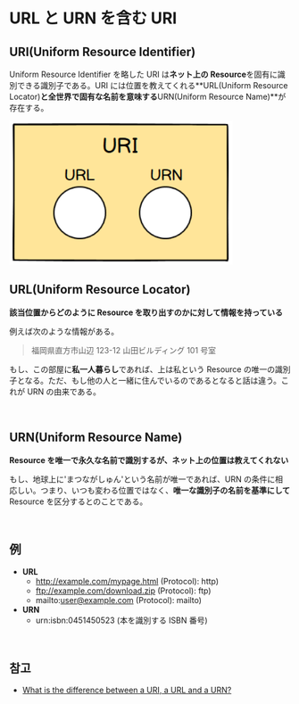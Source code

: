 # URL と URN を含む URI

## URI(Uniform Resource Identifier)

Uniform Resource Identifier を略した URI は**ネット上の Resource**を固有に識別できる識別子である。URI には位置を教えてくれる**URL(Uniform Resource Locator)**と全世界で固有な名前を意味する**URN(Uniform Resource Name)**が存在する。

<img src="../../images/network/URI.png" width="400px">

<br>

## URL(Uniform Resource Locator)

**該当位置からどのように Resource を取り出すのかに対して情報を持っている**

例えば次のような情報がある。

> 福岡県直方市山辺 123-12 山田ビルディング 101 号室

もし、この部屋に**私一人暮らし**であれば、上は私という Resource の唯一の識別子となる。ただ、もし他の人と一緒に住んでいるのであるとなると話は違う。これが URN の由来である。

<br>

## URN(Uniform Resource Name)

**Resource を唯一で永久な名前で識別するが、ネット上の位置は教えてくれない**

もし、地球上に'まつながしゅん'という名前が唯一であれば、URN の条件に相応しい。つまり、いつも変わる位置ではなく、**唯一な識別子の名前を基準にして**Resource を区分するとのことである。

<br>

## 例

- **URL**
  - http://example.com/mypage.html (Protocol): http)
  - ftp://example.com/download.zip (Protocol): ftp)
  - mailto:user@example.com (Protocol): mailto)
- **URN**
  - urn:isbn:0451450523 (本を識別する ISBN 番号)

<br>

## 참고

- [What is the difference between a URI, a URL and a URN?](https://stackoverflow.com/a/1984225/11789111)

